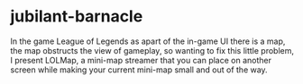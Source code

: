 # jubilant-barnacle
In the game League of Legends as apart of the in-game UI there is a map, the map obstructs the view of gameplay, so wanting to fix this little problem, I present LOLMap, a mini-map streamer that you can place on another screen while making your current mini-map small and out of the way.
